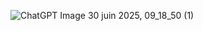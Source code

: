 ![ChatGPT Image 30 juin 2025, 09_18_50 (1)](https://github.com/user-attachments/assets/d27b5f0e-08bb-4846-a9ce-da7aa0c88d9b)
